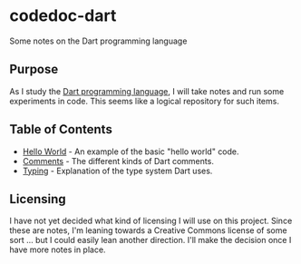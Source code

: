# codedoc-dart #
Some notes on the Dart programming language

## Purpose
As I study the [Dart programming language](https://www.dartlang.org/), I will take notes and run some experiments in code. This seems like a logical repository for such items.

## Table of Contents
* [Hello World](hello_world.dart) - An example of the basic "hello world" code.
* [Comments](comments.dart) - The different kinds of Dart comments.
* [Typing](typing.md) - Explanation of the type system Dart uses.

## Licensing
I have not yet decided what kind of licensing I will use on this project. Since these are notes, I'm leaning towards a Creative Commons license of some sort ... but I could easily lean another direction. I'll make the decision once I have more notes in place.
